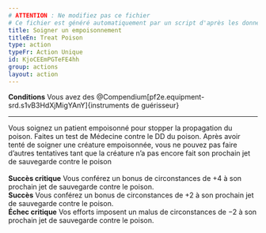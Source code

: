 ```yaml
---
# ATTENTION : Ne modifiez pas ce fichier
# Ce fichier est généré automatiquement par un script d'après les données du module Foundry VTT officiel et de sa traduction
title: Soigner un empoisonnement
titleEn: Treat Poison
type: action
typeFr: Action Unique
id: KjoCEEmPGTeFE4hh
group: actions
layout: action
---
```

<p><span id="ctl00_MainContent_DetailedOutput"><strong>Conditions</strong> Vous avez des @Compendium[pf2e.equipment-srd.s1vB3HdXjMigYAnY]{instruments de guérisseur}</span></p><hr /><p>Vous soignez un patient empoisonné pour stopper la propagation du poison. Faites un test de Médecine contre le DD du poison. Après avoir tenté de soigner une créature empoisonnée, vous ne pouvez pas faire d’autres tentatives tant que la créature n’a pas encore fait son prochain jet de sauvegarde contre le poison<br /><br /><strong>Succès critique</strong> Vous conférez un bonus de circonstances de +4 à son prochain jet de sauvegarde contre le poison.<br /><strong>Succès</strong> Vous conférez un bonus de circonstances de +2 à son prochain jet de sauvegarde contre le poison.<br /><strong>Échec critique</strong> Vos efforts imposent un malus de circonstances de −2 à son prochain jet de sauvegarde contre le poison.</p>

